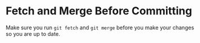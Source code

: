 # Fetch and Merge Before Committing

Make sure you run `git fetch` and `git merge` before you make your
changes so you are up to date.
